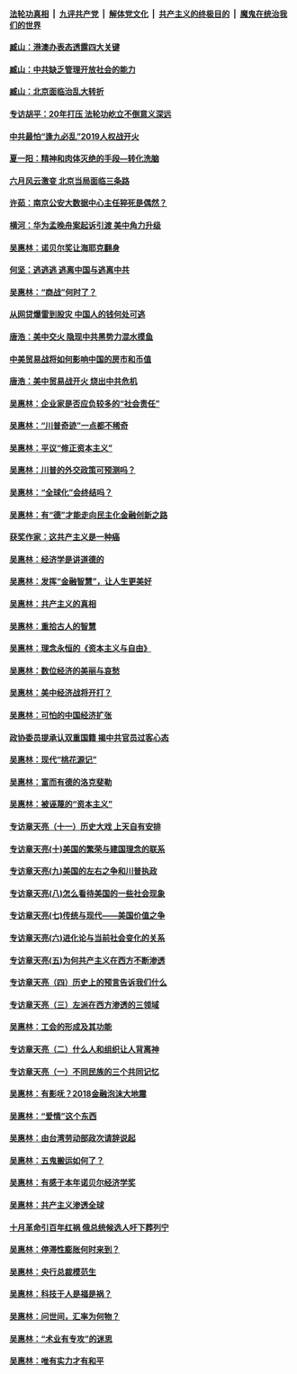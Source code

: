 ####  [法轮功真相](../../../../basic/blob/master/README.md?t=09061700) &nbsp;|&nbsp; [九评共产党](../../../../9ping.md/blob/master/README.md?t=09061700) &nbsp;|&nbsp; [解体党文化](../../../../jtdwh.md/blob/master/README.md?t=09061700)  &nbsp;|&nbsp; [共产主义的终极目的](../../../../gczydzjmd.md/blob/master/README.md?t=09061700) &nbsp;|&nbsp; [魔鬼在统治我们的世界](../../../../mgztzwmdsj.md/blob/master/README.md?t=09061700) 

#### [臧山：港澳办表态透露四大关键](../pages/nsc423/n11421628.md?t=09061700) 

#### [臧山：中共缺乏管理开放社会的能力](../pages/nsc423/n11407457.md?t=09061700) 

#### [臧山：北京面临治乱大转折](../pages/nsc423/n11406895.md?t=09061700) 

#### [专访胡平：20年打压 法轮功屹立不倒意义深远](../pages/nsc423/n11398800.md?t=09061700) 

#### [中共最怕“逢九必乱”2019人权战开火](../pages/nsc423/n11385248.md?t=09061700) 

#### [夏一阳：精神和肉体灭绝的手段—转化洗脑](../pages/nsc423/n11368250.md?t=09061700) 

#### [六月风云激变 北京当局面临三条路](../pages/nsc423/n11313668.md?t=09061700) 

#### [许茹：南京公安大数据中心主任猝死是偶然？](../pages/nsc423/n11064744.md?t=09061700) 

#### [横河：华为孟晚舟案起诉引渡 美中角力升级](../pages/nsc423/n11027230.md?t=09061700) 

#### [吴惠林：诺贝尔奖让海耶克翻身](../pages/nsc423/n10890049.md?t=09061700) 

#### [何坚：逃逃逃 逃离中国与逃离中共](../pages/nsc423/n10592891.md?t=09061700) 

#### [吴惠林：“商战”何时了？](../pages/nsc423/n10573558.md?t=09061700) 

#### [从网贷爆雷到股灾 中国人的钱何处可逃](../pages/nsc423/n10572800.md?t=09061700) 

#### [唐浩：美中交火 隐现中共黑势力混水摸鱼](../pages/nsc423/n10544040.md?t=09061700) 

#### [中美贸易战将如何影响中国的房市和币值](../pages/nsc423/n10543697.md?t=09061700) 

#### [唐浩：美中贸易战开火 烧出中共危机](../pages/nsc423/n10540126.md?t=09061700) 

#### [吴惠林：企业家是否应负较多的“社会责任”](../pages/nsc423/n10535022.md?t=09061700) 

#### [吴惠林：“川普奇迹”一点都不稀奇](../pages/nsc423/n10512808.md?t=09061700) 

#### [吴惠林：平议“修正资本主义”](../pages/nsc423/n10495724.md?t=09061700) 

#### [吴惠林：川普的外交政策可预测吗？](../pages/nsc423/n10462387.md?t=09061700) 

#### [吴惠林：“全球化”会终结吗？](../pages/nsc423/n10452838.md?t=09061700) 

#### [吴惠林：有“德”才能走向民主化金融创新之路](../pages/nsc423/n10432292.md?t=09061700) 

#### [获奖作家：这共产主义是一种癌](../pages/nsc423/n10431541.md?t=09061700) 

#### [吴惠林：经济学是讲道德的](../pages/nsc423/n10398014.md?t=09061700) 

#### [吴惠林：发挥“金融智慧”，让人生更美好](../pages/nsc423/n10375019.md?t=09061700) 

#### [吴惠林：共产主义的真相](../pages/nsc423/n10351394.md?t=09061700) 

#### [吴惠林：重拾古人的智慧](../pages/nsc423/n10337691.md?t=09061700) 

#### [吴惠林：理念永恒的《资本主义与自由》](../pages/nsc423/n10316274.md?t=09061700) 

#### [吴惠林：数位经济的美丽与哀愁](../pages/nsc423/n10292946.md?t=09061700) 

#### [吴惠林：美中经济战将开打？](../pages/nsc423/n10258825.md?t=09061700) 

#### [吴惠林：可怕的中国经济扩张](../pages/nsc423/n10219147.md?t=09061700) 

#### [政协委员提承认双重国籍 揭中共官员过客心态](../pages/nsc423/n10208809.md?t=09061700) 

#### [吴惠林：现代“桃花源记”](../pages/nsc423/n10185234.md?t=09061700) 

#### [吴惠林：富而有德的洛克斐勒](../pages/nsc423/n10142264.md?t=09061700) 

#### [吴惠林：被诬蔑的“资本主义”](../pages/nsc423/n10124816.md?t=09061700) 

#### [专访章天亮（十一）历史大戏 上天自有安排](../pages/nsc423/n10094905.md?t=09061700) 

#### [专访章天亮(十)美国的繁荣与建国理念的联系](../pages/nsc423/n10094899.md?t=09061700) 

#### [专访章天亮(九)美国的左右之争和川普执政](../pages/nsc423/n10094889.md?t=09061700) 

#### [专访章天亮(八)怎么看待美国的一些社会现象](../pages/nsc423/n10094857.md?t=09061700) 

#### [专访章天亮(七)传统与现代——美国价值之争](../pages/nsc423/n10093140.md?t=09061700) 

#### [专访章天亮(六)进化论与当前社会变化的关系](../pages/nsc423/n10092036.md?t=09061700) 

#### [专访章天亮(五)为何共产主义在西方不断渗透](../pages/nsc423/n10083620.md?t=09061700) 

#### [专访章天亮（四）历史上的预言告诉我们什么](../pages/nsc423/n10083606.md?t=09061700) 

#### [专访章天亮（三）左派在西方渗透的三领域](../pages/nsc423/n10081115.md?t=09061700) 

#### [吴惠林：工会的形成及其功能](../pages/nsc423/n10080633.md?t=09061700) 

#### [专访章天亮（二）什么人和组织让人背离神](../pages/nsc423/n10076637.md?t=09061700) 

#### [专访章天亮（一）不同民族的三个共同记忆](../pages/nsc423/n10074188.md?t=09061700) 

#### [吴惠林：有影呒？2018金融泡沫大地震](../pages/nsc423/n10040534.md?t=09061700) 

#### [吴惠林：“爱情”这个东西](../pages/nsc423/n10019423.md?t=09061700) 

#### [吴惠林：由台湾劳动部政次请辞说起](../pages/nsc423/n9979679.md?t=09061700) 

#### [吴惠林：五鬼搬运如何了？](../pages/nsc423/n9925338.md?t=09061700) 

#### [吴惠林：有感于本年诺贝尔经济学奖](../pages/nsc423/n9871883.md?t=09061700) 

#### [吴惠林：共产主义渗透全球](../pages/nsc423/n9812748.md?t=09061700) 

#### [十月革命引百年红祸 俄总统候选人吁下葬列宁](../pages/nsc423/n9810182.md?t=09061700) 

#### [吴惠林：停滞性膨胀何时来到？](../pages/nsc423/n9764136.md?t=09061700) 

#### [吴惠林：央行总裁模范生](../pages/nsc423/n9728134.md?t=09061700) 

#### [吴惠林：科技于人是福是祸？](../pages/nsc423/n9672982.md?t=09061700) 

#### [吴惠林：问世间，汇率为何物？](../pages/nsc423/n9621788.md?t=09061700) 

#### [吴惠林：“术业有专攻”的迷思](../pages/nsc423/n9580363.md?t=09061700) 

#### [吴惠林：唯有实力才有和平](../pages/nsc423/n9529599.md?t=09061700) 


